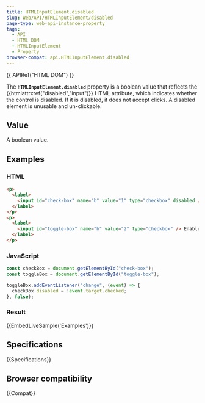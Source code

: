 ```yaml
---
title: HTMLInputElement.disabled
slug: Web/API/HTMLInputElement/disabled
page-type: web-api-instance-property
tags:
  - API
  - HTML DOM
  - HTMLInputElement
  - Property
browser-compat: api.HTMLInputElement.disabled
---
```


{{ APIRef("HTML DOM") }}

The **`HTMLInputElement.disabled`** property is a boolean value that reflects the {{htmlattrxref("disabled","input")}} HTML attribute, which indicates whether the control is disabled. If it is disabled, it does not accept clicks. A disabled element is unusable and un-clickable.

## Value

A boolean value.

## Examples

### HTML

```html
<p>
  <label>
    <input id="check-box" name="b" value="1" type="checkbox" disabled /> Check this box!
  </label>
</p>
<p>
  <label>
    <input id="toggle-box" name="b" value="2" type="checkbox" /> Enable the other checkbox.
  </label>
</p>
```

### JavaScript

```js
const checkBox = document.getElementById("check-box");
const toggleBox = document.getElementById("toggle-box");

toggleBox.addEventListener("change", (event) => {
  checkBox.disabled = !event.target.checked;
}, false);
```

### Result

{{EmbedLiveSample('Examples')}}

## Specifications

{{Specifications}}

## Browser compatibility

{{Compat}}
